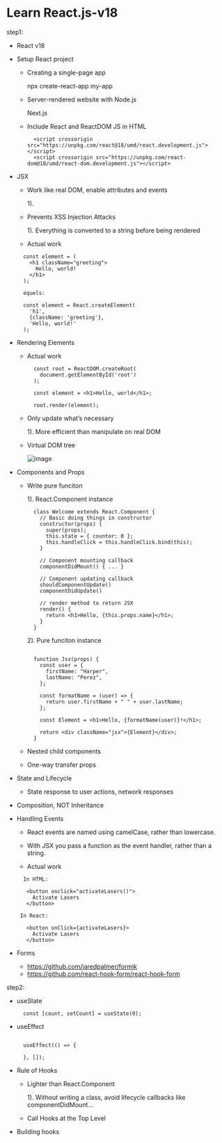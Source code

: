 # Learn React.js-v18

step1:
* React v18
* Setup React project

  - Creating a single-page app
    
    npx create-react-app my-app  

  - Server-rendered website with Node.js

    Next.js

  - Include React and ReactDOM JS in HTML

    ```
      <script crossorigin src="https://unpkg.com/react@18/umd/react.development.js"></script>
      <script crossorigin src="https://unpkg.com/react-dom@18/umd/react-dom.development.js"></script>
    ```

* JSX  

  -  Work like real DOM, enable attributes and events

      1).   

  -  Prevents XSS Injection Attacks  

      1). Everything is converted to a string before being rendered

  -  Actual work
    ```
      const element = (
        <h1 className="greeting">
          Hello, world!
        </h1>
      );

      equels: 

      const element = React.createElement(
        'h1',
        {className: 'greeting'},
        'Hello, world!'
      );
    ```

* Rendering Elements   

  - Actual work  
    
    ```
      const root = ReactDOM.createRoot(
        document.getElementById('root')
      );
      
      const element = <h1>Hello, world</h1>;
      
      root.render(element);
    ```

  - Only update what’s necessary  

      1). More efficient than manipulate on real DOM  


  - Virtual DOM tree

      ![image](https://user-images.githubusercontent.com/5260711/189859617-567d04dc-5813-4823-816d-cfd19e82378d.png)

* Components and Props  

  - Write pure funciton    

      1). React.Component instance  

      ```  
        class Welcome extends React.Component {
          // Basic doing things in constructor 
          constructor(props) { 
            super(props);
            this.state = { counter: 0 };
            this.handleClick = this.handleClick.bind(this);
          }

          // Component mounting callback  
          componentDidMount() { ... }

          // Component updating callback  
          shouldComponentUpdate() 
          componentDidUpdate()

          // render method to return JSX
          render() {
            return <h1>Hello, {this.props.name}</h1>;
          }
        }

      ```

      2). Pure funciton instance  

      ```

        function Jsx(props) {
          const user = {
            firstName: "Harper",
            lastName: "Perez",
          };

          const formatName = (user) => {
            return user.firstName + " " + user.lastName;
          };

          const Element = <h1>Hello, {formatName(user)}!</h1>;

          return <div className="jsx">{Element}</div>;
        }
      ```

  - Nested child components  

  - One-way transfer props


* State and Lifecycle  

  - State response to user actions, network responses   

* Composition, NOT Inheritance

* Handling Events  

  - React events are named using camelCase, rather than lowercase. 

  - With JSX you pass a function as the event handler, rather than a string.

  - Actual work

   ```
     In HTML: 

      <button onclick="activateLasers()">
        Activate Lasers
      </button>  

    In React: 

      <button onClick={activateLasers}>
        Activate Lasers
      </button>
   ```

* Forms

    - https://github.com/jaredpalmer/formik  
    - https://github.com/react-hook-form/react-hook-form  

step2: 
* useState   

  ```
    const [count, setCount] = useState(0);
  ```

* useEffect  

  ```

    useEffect(() => {
      
    }, []);

  ```

* Rule of Hooks  
  
  - Lighter than React.Component  

      1). Without writing a class, avoid lifecycle callbacks like componentDidMount...  

  - Call Hooks at the Top Level  

* Building hooks
